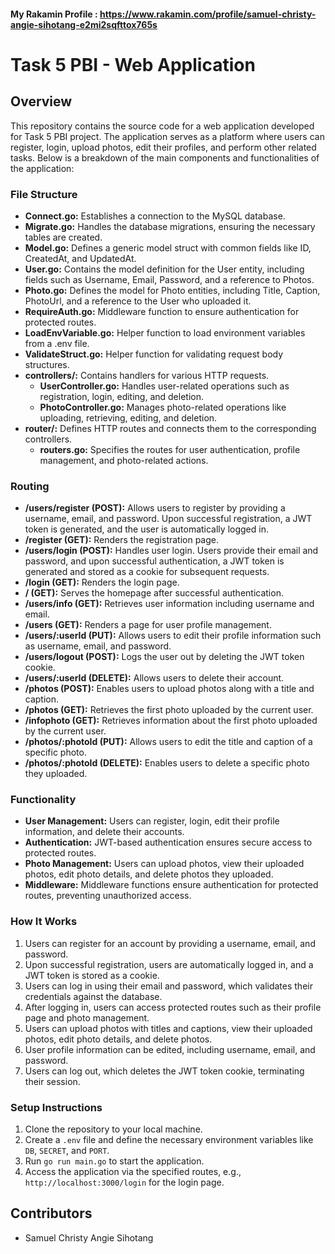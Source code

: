 #### My Rakamin Profile : https://www.rakamin.com/profile/samuel-christy-angie-sihotang-e2mi2sqfttox765s

# Task 5 PBI - Web Application

## Overview
This repository contains the source code for a web application developed for Task 5 PBI project. The application serves as a platform where users can register, login, upload photos, edit their profiles, and perform other related tasks. Below is a breakdown of the main components and functionalities of the application:

### File Structure
- **Connect.go:** Establishes a connection to the MySQL database.
- **Migrate.go:** Handles the database migrations, ensuring the necessary tables are created.
- **Model.go:** Defines a generic model struct with common fields like ID, CreatedAt, and UpdatedAt.
- **User.go:** Contains the model definition for the User entity, including fields such as Username, Email, Password, and a reference to Photos.
- **Photo.go:** Defines the model for Photo entities, including Title, Caption, PhotoUrl, and a reference to the User who uploaded it.
- **RequireAuth.go:** Middleware function to ensure authentication for protected routes.
- **LoadEnvVariable.go:** Helper function to load environment variables from a .env file.
- **ValidateStruct.go:** Helper function for validating request body structures.
- **controllers/:** Contains handlers for various HTTP requests.
  - **UserController.go:** Handles user-related operations such as registration, login, editing, and deletion.
  - **PhotoController.go:** Manages photo-related operations like uploading, retrieving, editing, and deletion.
- **router/:** Defines HTTP routes and connects them to the corresponding controllers.
  - **routers.go:** Specifies the routes for user authentication, profile management, and photo-related actions.

### Routing
- **/users/register (POST):** Allows users to register by providing a username, email, and password. Upon successful registration, a JWT token is generated, and the user is automatically logged in.
- **/register (GET):** Renders the registration page.
- **/users/login (POST):** Handles user login. Users provide their email and password, and upon successful authentication, a JWT token is generated and stored as a cookie for subsequent requests.
- **/login (GET):** Renders the login page.
- **/ (GET):** Serves the homepage after successful authentication.
- **/users/info (GET):** Retrieves user information including username and email.
- **/users (GET):** Renders a page for user profile management.
- **/users/:userId (PUT):** Allows users to edit their profile information such as username, email, and password.
- **/users/logout (POST):** Logs the user out by deleting the JWT token cookie.
- **/users/:userId (DELETE):** Allows users to delete their account.
- **/photos (POST):** Enables users to upload photos along with a title and caption.
- **/photos (GET):** Retrieves the first photo uploaded by the current user.
- **/infophoto (GET):** Retrieves information about the first photo uploaded by the current user.
- **/photos/:photoId (PUT):** Allows users to edit the title and caption of a specific photo.
- **/photos/:photoId (DELETE):** Enables users to delete a specific photo they uploaded.

### Functionality
- **User Management:** Users can register, login, edit their profile information, and delete their accounts.
- **Authentication:** JWT-based authentication ensures secure access to protected routes.
- **Photo Management:** Users can upload photos, view their uploaded photos, edit photo details, and delete photos they uploaded.
- **Middleware:** Middleware functions ensure authentication for protected routes, preventing unauthorized access.

### How It Works
1. Users can register for an account by providing a username, email, and password.
2. Upon successful registration, users are automatically logged in, and a JWT token is stored as a cookie.
3. Users can log in using their email and password, which validates their credentials against the database.
4. After logging in, users can access protected routes such as their profile page and photo management.
5. Users can upload photos with titles and captions, view their uploaded photos, edit photo details, and delete photos.
6. User profile information can be edited, including username, email, and password.
7. Users can log out, which deletes the JWT token cookie, terminating their session.

### Setup Instructions
1. Clone the repository to your local machine.
2. Create a `.env` file and define the necessary environment variables like `DB`, `SECRET`, and `PORT`.
3. Run `go run main.go` to start the application.
4. Access the application via the specified routes, e.g., `http://localhost:3000/login` for the login page.

## Contributors
- Samuel Christy Angie Sihotang
